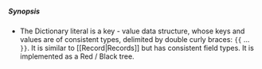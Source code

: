 ##### Synopsis
- The Dictionary literal is a key - value data structure, whose keys and values are of consistent types, delimited by double curly braces: `{{` ... `}}`. It is similar to [[Record|Records]] but has consistent field types. It is implemented as a Red / Black tree.